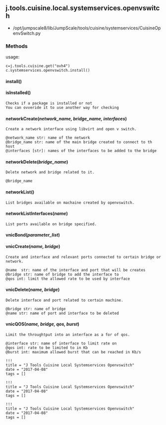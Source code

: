 <!-- toc -->
## j.tools.cuisine.local.systemservices.openvswitch

- /opt/jumpscale8/lib/JumpScale/tools/cuisine/systemservices/CuisineOpenvSwitch.py

### Methods

usage:

```
c=j.tools.cuisine.get("ovh4")
c.systemservices.openvswitch.install()
```

#### install() 

#### isInstalled() 

```
Checks if a package is installed or not
You can ovveride it to use another way for checking

```

#### networkCreate(*network_name, bridge_name, interfaces*) 

```
Create a network interface using libvirt and open v switch.

@network_name str: name of the network
@bridge_name str: name of the main bridge created to connect to th host
@interfaces [str]: names of the interfaces to be added to the bridge

```

#### networkDelete(*bridge_name*) 

```
Delete network and bridge related to it.

@bridge_name

```

#### networkList() 

```
List bridges available on machaine created by openvswitch.

```

#### networkListInterfaces(*name*) 

```
List ports available on bridge specified.

```

#### vnicBond(*parameter_list*) 

#### vnicCreate(*name, bridge*) 

```
Create and interface and relevant ports connected to certain bridge or network.

@name  str: name of the interface and port that will be creates
@bridge str: name of bridge to add the interface to
@qos int: limit the allowed rate to be used by interface

```

#### vnicDelete(*name, bridge*) 

```
Delete interface and port related to certain machine.

@bridge str: name of bridge
@name str: name of port and interface to be deleted

```

#### vnicQOS(*name, bridge, qos, burst*) 

```
Limit the throughtput into an interface as a for of qos.

@interface str: name of interface to limit rate on
@qos int: rate to be limited to in Kb
@burst int: maximum allowed burst that can be reached in Kb/s

```


```
!!!
title = "J Tools Cuisine Local Systemservices Openvswitch"
date = "2017-04-08"
tags = []
```

```
!!!
title = "J Tools Cuisine Local Systemservices Openvswitch"
date = "2017-04-08"
tags = []
```

```
!!!
title = "J Tools Cuisine Local Systemservices Openvswitch"
date = "2017-04-08"
tags = []
```
